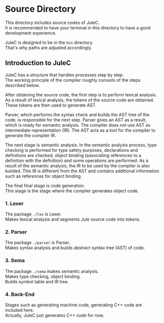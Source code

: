 # Source Directory

This directory includes source codes of JuleC. <br>
It is recommended to have your terminal in this directory to have a good development experience.

JuleC is designed to be in the `bin` directory. <br>
That's why paths are adjusted accordingly.

## Introduction to JuleC

JuleC has a structure that handles processes step by step. \
The working principle of the compiler roughly consists of the steps described below.

After obtaining the source code, the first step is to perform lexical analysis.
As a result of lexical analysis, the tokens of the source code are obtained.
These tokens are then used to generate AST.

Parser, which performs the syntax check and builds the AST tree of the code, is responsible for the next step.
Parser gives an AST as a result, which is ready for semantic analysis.
The compiler does not use AST as intermediate representation (IR).
The AST acts as a tool for the compiler to generate the compiler IR.

The next stage is semantic analysis.
In the semantic analysis process, type checking is performed for type safety purposes, declarations and definitions are checked, object binding (associating references to a definition with the definition) and some operations are performed.
As a result of the semantic analysis, the IR to be used by the compiler is also builded.
This IR is different from the AST and contains additional information such as references for object binding.

The final final stage is code generation. \
This stage is the stage where the compiler generates object code.

### 1. Lexer

The package ``./lex`` is Lexer. \
Makes lexical analysis and segments Jule source code into tokens.

### 2. Parser

The package ``./parser`` is Parser. \
Makes syntax analysis and builds abstract syntax tree (AST) of code.

### 3. Sema

The package ``./sema`` makes semantic analysis. \
Makes type checking, object binding. \
Builds symbol table and IR tree.

### 4. Back-End

Stages such as generating machine code, generating C++ code are included here. \
Actually, JuleC just generates C++ code for now.
